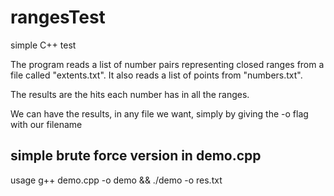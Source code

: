 rangesTest
==========

simple C++ test

The program reads a list of number pairs representing closed ranges from a file called "extents.txt". 
It also reads a list of points from "numbers.txt".  

The results are the hits each number has in all the ranges.

We can have the results, in any file we want, simply by giving the -o flag with our filename


simple brute force version in demo.cpp
---------------------------------------
usage
  g++ demo.cpp -o demo && ./demo -o res.txt
